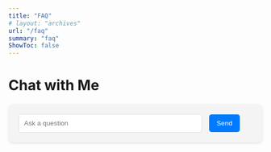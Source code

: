 ```yaml
---
title: "FAQ"
# layout: "archives"
url: "/faq"
summary: "faq"
ShowToc: false
---
```


# Chat with Me

<style>
  #chat {
    background-color: #f4f4f4;
    max-width: 100%;
    margin: 20px auto;
    padding: 20px;
    border-radius: 10px;
    box-shadow: 0 2px 4px rgba(0, 0, 0, 0.1);
  }

  #userInput {
    width: calc(100% - 100px);
    padding: 10px;
    margin-right: 10px;
    border: 1px solid #ddd;
    border-radius: 5px;
  }

  #sendButton {
    padding: 10px 15px;
    background-color: #007bff;
    color: white;
    border: none;
    border-radius: 5px;
    cursor: pointer;
  }

  #sendButton:hover {
    background-color: #0056b3;
  }

  .message {
    margin-bottom: 10px;
    padding: 10px;
    border-radius: 5px;
  }

  .user-message {
    background-color: #007bff;
    color: white;
    text-align: right;
  }

  .assistant-message {
    background-color: #e9ecef;
    color: #333;
  }
</style>

<div id="chat">
  <div id="responses"></div>
  <div id="loadingIndicator" style="display: none;">Loading...</div>
  <input type="text" id="userInput" placeholder="Ask a question">
  <button id="sendButton" onclick="ask()">Send</button>
</div>

<script>
    document.getElementById('userInput').addEventListener('keypress', function(event) {
        if (event.keyCode === 13) { // 13 是回车键的键码
            event.preventDefault(); // 阻止默认行为（防止表单提交等）
            ask(); // 调用发送消息的函数
        }
    });

    const openaiApiKey = decrypt("vn0FqvOKF;4nm:kE[LlgZ8:W6EoenIMDerp<Dosp]o\X9qRekZf");
    const assistantId = 'asst_fQYHhCKqDBguL9bQOVJ6zOHc';

    async function createThread() {
        const threadResponse = await fetch('https://api.openai.com/v1/threads', {
                method: 'POST',
                headers: {
                'Content-Type': 'application/json',
                'Authorization': `Bearer ${openaiApiKey}`,
                'OpenAI-Beta': 'assistants=v1'
                }
            });

        const threadData = await threadResponse.json();
        return threadData.id;
    }

    async function addMessageToThread(threadId, message) {
        const response = await fetch(`https://api.openai.com/v1/threads/${threadId}/messages`, {
            method: 'POST',
            headers: {
            'Content-Type': 'application/json',
            'Authorization': `Bearer ${openaiApiKey}`,
            'OpenAI-Beta': 'assistants=v1'
            },
            body: JSON.stringify({
            role: 'user',
            content: message
            })
        });

        const data = await response.json();
        return data;
    }

    async function createRun(threadId) {
        const response = await fetch(`https://api.openai.com/v1/threads/${threadId}/runs`, {
            method: 'POST',
            headers: {
                'Authorization': `Bearer ${openaiApiKey}`,
                'Content-Type': 'application/json',
                'OpenAI-Beta': 'assistants=v1'
            },
            body: JSON.stringify({
                assistant_id: assistantId
            })
        });

        const data = await response.json();
        return data.id;
    }

    async function getMessages(threadId) {
        const response = await fetch(`https://api.openai.com/v1/threads/${threadId}/messages`, {
            method: 'GET',
            headers: {
                'Content-Type': 'application/json',
                'Authorization': `Bearer ${openaiApiKey}`,
                'OpenAI-Beta': 'assistants=v1'
            }
        });

        const data = await response.json();
        return data.data;
    }

    async function ask() {
        const responses = document.getElementById('responses');
        const message = document.getElementById('userInput').value;

        if (!message.trim()) return;
        loadingIndicator.style.display = 'block';

        const threadId = await createThread();
        // console.log('Thread ID:', threadId);

        const messageResponse = await addMessageToThread(threadId, message);
        // console.log('Response:', messageResponse)

        const runId = await createRun(threadId);
        // console.log('Run ID:', runId);

        // Wait for the run to complete and get the assistant's messages
        setTimeout(async () => {
            const messages = await getMessages(threadId);
            // console.log('messages', messages)
            if (Array.isArray(messages) && messages.length > 0) {
                const assistantMessage = messages.find(msg => msg.role === 'assistant')?.content[0]?.text?.value;;
                if (assistantMessage) {
                    responses.innerHTML += `<div class="message user-message"><strong>You:</strong> ${message}</div>`;
                    responses.innerHTML += `<div class="message assistant-message"><strong>Assistant:</strong> ${assistantMessage}</div>`;
                } else {
                    console.error('No assistant message found');
                }
            } else {
                console.error('No messages returned from the thread');
            }
            document.getElementById('userInput').value = ''; // 清空输入框
            responses.scrollTop = responses.scrollHeight; // 滚动到底部
            loadingIndicator.style.display = 'none'; // 隐藏加载提示
        }, 5000); // Adjust the timeout as needed
    }

function decrypt(c) { return c.split('').map(ch => String.fromCharCode(((ch.charCodeAt(0) - 3) % 256) * 2 / 2 + 1 / 2)).join(''); }
</script>
